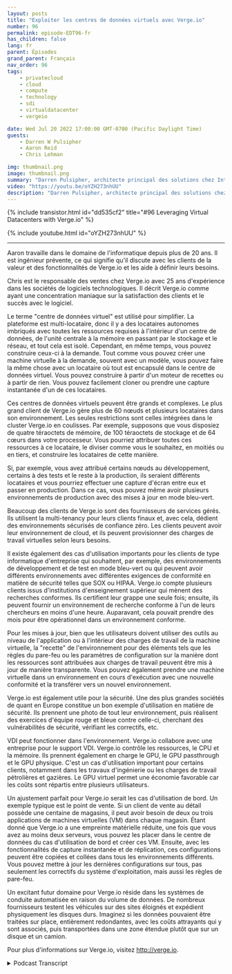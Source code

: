 ```yaml
---
layout: posts
title: "Exploiter les centres de données virtuels avec Verge.io"
number: 96
permalink: episode-EDT96-fr
has_children: false
lang: fr
parent: Épisodes
grand_parent: Français
nav_order: 96
tags:
    - privatecloud
    - cloud
    - compute
    - technology
    - sdi
    - virtualdatacenter
    - vergeio

date: Wed Jul 20 2022 17:00:00 GMT-0700 (Pacific Daylight Time)
guests:
    - Darren W Pulsipher
    - Aaron Reid
    - Chris Lehman

img: thumbnail.png
image: thumbnail.png
summary: "Darren Pulsipher, architecte principal des solutions chez Intel, et Aaron Reid, ingénieur principal des systèmes chez https://www.verge.io/, ainsi que Chris Lehman, vice-président principal des ventes, discutent des cas d'utilisation du logiciel de centre de données virtuel de Verge.io."
video: "https://youtu.be/oYZH273nhUU"
description: "Darren Pulsipher, architecte principal des solutions chez Intel, et Aaron Reid, ingénieur principal des systèmes chez https://www.verge.io/, ainsi que Chris Lehman, vice-président principal des ventes, discutent des cas d'utilisation du logiciel de centre de données virtuel de Verge.io."
---
```


<div>
{% include transistor.html id="dd535cf2" title="#96 Leveraging Virtual Datacenters with Verge.io" %}

{% include youtube.html id="oYZH273nhUU" %}
</div>

---

Aaron travaille dans le domaine de l'informatique depuis plus de 20 ans. Il est ingénieur prévente, ce qui signifie qu'il discute avec les clients de la valeur et des fonctionnalités de Verge.io et les aide à définir leurs besoins.

Chris est le responsable des ventes chez Verge.io avec 25 ans d'expérience dans les sociétés de logiciels technologiques. Il décrit Verge.io comme ayant une concentration maniaque sur la satisfaction des clients et le succès avec le logiciel.

Le terme "centre de données virtuel" est utilisé pour simplifier. La plateforme est multi-locataire, donc il y a des locataires autonomes imbriqués avec toutes les ressources requises à l'intérieur d'un centre de données, de l'unité centrale à la mémoire en passant par le stockage et le réseau, et tout cela est isolé. Cependant, en même temps, vous pouvez construire ceux-ci à la demande. Tout comme vous pouvez créer une machine virtuelle à la demande, souvent avec un modèle, vous pouvez faire la même chose avec un locataire où tout est encapsulé dans le centre de données virtuel. Vous pouvez construire à partir d'un moteur de recettes ou à partir de rien. Vous pouvez facilement cloner ou prendre une capture instantanée d'un de ces locataires.

Ces centres de données virtuels peuvent être grands et complexes. Le plus grand client de Verge.io gère plus de 60 nœuds et plusieurs locataires dans son environnement. Les seules restrictions sont celles intégrées dans le cluster Verge.io en coulisses. Par exemple, supposons que vous disposiez de quatre téraoctets de mémoire, de 100 téraoctets de stockage et de 64 cœurs dans votre processeur. Vous pourriez attribuer toutes ces ressources à ce locataire, le diviser comme vous le souhaitez, en moitiés ou en tiers, et construire les locataires de cette manière.

Si, par exemple, vous avez attribué certains nœuds au développement, certains à des tests et le reste à la production, ils seraient différents locataires et vous pourriez effectuer une capture d'écran entre eux et passer en production. Dans ce cas, vous pouvez même avoir plusieurs environnements de production avec des mises à jour en mode bleu-vert.

Beaucoup des clients de Verge.io sont des fournisseurs de services gérés. Ils utilisent la multi-tenancy pour leurs clients finaux et, avec cela, dédient des environnements sécurisés de confiance zéro. Les clients peuvent avoir leur environnement de cloud, et ils peuvent provisionner des charges de travail virtuelles selon leurs besoins.

Il existe également des cas d'utilisation importants pour les clients de type informatique d'entreprise qui souhaitent, par exemple, des environnements de développement et de test en mode bleu-vert ou qui peuvent avoir différents environnements avec différentes exigences de conformité en matière de sécurité telles que SOX ou HIPAA. Verge.io compte plusieurs clients issus d'institutions d'enseignement supérieur qui mènent des recherches conformes. Ils certifient leur grappe une seule fois; ensuite, ils peuvent fournir un environnement de recherche conforme à l'un de leurs chercheurs en moins d'une heure. Auparavant, cela pouvait prendre des mois pour être opérationnel dans un environnement conforme.

Pour les mises à jour, bien que les utilisateurs doivent utiliser des outils au niveau de l'application ou à l'intérieur des charges de travail de la machine virtuelle, la "recette" de l'environnement pour des éléments tels que les règles du pare-feu ou les paramètres de configuration sur la manière dont les ressources sont attribuées aux charges de travail peuvent être mis à jour de manière transparente. Vous pouvez également prendre une machine virtuelle dans un environnement en cours d'exécution avec une nouvelle conformité et la transférer vers un nouvel environnement.

Verge.io est également utile pour la sécurité. Une des plus grandes sociétés de quant en Europe constitue un bon exemple d'utilisation en matière de sécurité. Ils prennent une photo de tout leur environnement, puis réalisent des exercices d'équipe rouge et bleue contre celle-ci, cherchant des vulnérabilités de sécurité, vérifiant les correctifs, etc.

VDI peut fonctionner dans l'environnement. Verge.io collabore avec une entreprise pour le support VDI. Verge.io contrôle les ressources, le CPU et la mémoire. Ils prennent également en charge le GPU, le GPU passthrough et le GPU physique. C'est un cas d'utilisation important pour certains clients, notamment dans les travaux d'ingénierie ou les charges de travail pétrolières et gazières. Le GPU virtuel permet une économie favorable car les coûts sont répartis entre plusieurs utilisateurs.

Un ajustement parfait pour Verge.io serait les cas d'utilisation de bord. Un exemple typique est le point de vente. Si un client de vente au détail possède une centaine de magasins, il peut avoir besoin de deux ou trois applications de machines virtuelles (VM) dans chaque magasin. Étant donné que Verge.io a une empreinte matérielle réduite, une fois que vous avez au moins deux serveurs, vous pouvez les placer dans le centre de données du cas d'utilisation de bord et créer ces VM. Ensuite, avec les fonctionnalités de capture instantanée et de réplication, ces configurations peuvent être copiées et collées dans tous les environnements différents. Vous pouvez mettre à jour les dernières configurations sur tous, pas seulement les correctifs du système d'exploitation, mais aussi les règles de pare-feu.

Un excitant futur domaine pour Verge.io réside dans les systèmes de conduite automatisée en raison du volume de données. De nombreux fournisseurs testent les véhicules sur des sites éloignés et expédient physiquement les disques durs. Imaginez si les données pouvaient être traitées sur place, entièrement redondantes, avec les coûts attrayants qui y sont associés, puis transportées dans une zone étendue plutôt que sur un disque et un camion.

Pour plus d'informations sur Verge.io, visitez http://verge.io.



<details>
<summary> Podcast Transcript </summary>

<p></p>

</details>

